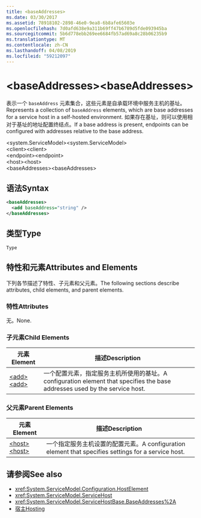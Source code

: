 ```yaml
---
title: <baseAddresses>
ms.date: 03/30/2017
ms.assetid: 78918102-2898-46e0-9ea8-6b8afe65603e
ms.openlocfilehash: 7d0afd638e9a311b69ff47b6789d5fde093945ba
ms.sourcegitcommit: 5b6d778ebb269ee6684fb57ad69a8c28b06235b9
ms.translationtype: MT
ms.contentlocale: zh-CN
ms.lasthandoff: 04/08/2019
ms.locfileid: "59212097"
---
```

# <a name="baseaddresses"></a><span data-ttu-id="6b407-101">\<baseAddresses></span><span class="sxs-lookup"><span data-stu-id="6b407-101">\<baseAddresses></span></span>
<span data-ttu-id="6b407-102">表示一个 `baseAddress` 元素集合，这些元素是自承载环境中服务主机的基址。</span><span class="sxs-lookup"><span data-stu-id="6b407-102">Represents a collection of `baseAddress` elements, which are base addresses for a service host in a self-hosted environment.</span></span> <span data-ttu-id="6b407-103">如果存在基址，则可以使用相对于基址的地址配置终结点。</span><span class="sxs-lookup"><span data-stu-id="6b407-103">If a base address is present, endpoints can be configured with addresses relative to the base address.</span></span>  
  
 <span data-ttu-id="6b407-104">\<system.ServiceModel></span><span class="sxs-lookup"><span data-stu-id="6b407-104">\<system.ServiceModel></span></span>  
<span data-ttu-id="6b407-105">\<client></span><span class="sxs-lookup"><span data-stu-id="6b407-105">\<client></span></span>  
<span data-ttu-id="6b407-106">\<endpoint></span><span class="sxs-lookup"><span data-stu-id="6b407-106">\<endpoint></span></span>  
<span data-ttu-id="6b407-107">\<host></span><span class="sxs-lookup"><span data-stu-id="6b407-107">\<host></span></span>  
<span data-ttu-id="6b407-108">\<baseAddresses></span><span class="sxs-lookup"><span data-stu-id="6b407-108">\<baseAddresses></span></span>  
  
## <a name="syntax"></a><span data-ttu-id="6b407-109">语法</span><span class="sxs-lookup"><span data-stu-id="6b407-109">Syntax</span></span>  
  
```xml  
<baseAddresses>
  <add baseAddress="string" />
</baseAddresses>
```  
  
## <a name="type"></a><span data-ttu-id="6b407-110">类型</span><span class="sxs-lookup"><span data-stu-id="6b407-110">Type</span></span>  
 `Type`  
  
## <a name="attributes-and-elements"></a><span data-ttu-id="6b407-111">特性和元素</span><span class="sxs-lookup"><span data-stu-id="6b407-111">Attributes and Elements</span></span>  
 <span data-ttu-id="6b407-112">下列各节描述了特性、子元素和父元素。</span><span class="sxs-lookup"><span data-stu-id="6b407-112">The following sections describe attributes, child elements, and parent elements.</span></span>  
  
### <a name="attributes"></a><span data-ttu-id="6b407-113">特性</span><span class="sxs-lookup"><span data-stu-id="6b407-113">Attributes</span></span>  
 <span data-ttu-id="6b407-114">无。</span><span class="sxs-lookup"><span data-stu-id="6b407-114">None.</span></span>  
  
### <a name="child-elements"></a><span data-ttu-id="6b407-115">子元素</span><span class="sxs-lookup"><span data-stu-id="6b407-115">Child Elements</span></span>  
  
|<span data-ttu-id="6b407-116">元素</span><span class="sxs-lookup"><span data-stu-id="6b407-116">Element</span></span>|<span data-ttu-id="6b407-117">描述</span><span class="sxs-lookup"><span data-stu-id="6b407-117">Description</span></span>|  
|-------------|-----------------|  
|[<span data-ttu-id="6b407-118">\<add></span><span class="sxs-lookup"><span data-stu-id="6b407-118">\<add></span></span>](../../../../../docs/framework/configure-apps/file-schema/wcf/add-of-baseaddresses.md)|<span data-ttu-id="6b407-119">一个配置元素，指定服务主机所使用的基址。</span><span class="sxs-lookup"><span data-stu-id="6b407-119">A configuration element that specifies the base addresses used by the service host.</span></span>|  
  
### <a name="parent-elements"></a><span data-ttu-id="6b407-120">父元素</span><span class="sxs-lookup"><span data-stu-id="6b407-120">Parent Elements</span></span>  
  
|<span data-ttu-id="6b407-121">元素</span><span class="sxs-lookup"><span data-stu-id="6b407-121">Element</span></span>|<span data-ttu-id="6b407-122">描述</span><span class="sxs-lookup"><span data-stu-id="6b407-122">Description</span></span>|  
|-------------|-----------------|  
|[<span data-ttu-id="6b407-123">\<host></span><span class="sxs-lookup"><span data-stu-id="6b407-123">\<host></span></span>](../../../../../docs/framework/configure-apps/file-schema/wcf/host.md)|<span data-ttu-id="6b407-124">一个指定服务主机设置的配置元素。</span><span class="sxs-lookup"><span data-stu-id="6b407-124">A configuration element that specifies settings for a service host.</span></span>|  
  
## <a name="see-also"></a><span data-ttu-id="6b407-125">请参阅</span><span class="sxs-lookup"><span data-stu-id="6b407-125">See also</span></span>

- <xref:System.ServiceModel.Configuration.HostElement>
- <xref:System.ServiceModel.ServiceHost>
- <xref:System.ServiceModel.ServiceHostBase.BaseAddresses%2A>
- [<span data-ttu-id="6b407-126">宿主</span><span class="sxs-lookup"><span data-stu-id="6b407-126">Hosting</span></span>](../../../../../docs/framework/wcf/feature-details/hosting.md)
